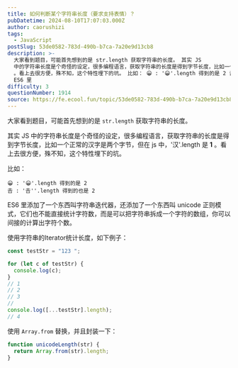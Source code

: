 ```yaml
---
title: 如何判断某个字符串长度（要求支持表情）？
pubDatetime: 2024-08-10T17:07:03.000Z
author: caorushizi
tags:
  - JavaScript
postSlug: 53de0582-783d-490b-b7ca-7a20e9d13cb8
description: >-
  大家看到题目，可能首先想到的是 str.length 获取字符串的长度。 其实 JS
  中的字符串长度是个奇怪的设定，很多编程语言，获取字符串的长度是得到字节长度，比如一个正常的汉字是两个字节，但在 js 中，'汉'.length 是 1
  。看上去很方便，殊不知，这个特性埋下的坑。 比如： 😀 : '😀'.length 得到的是 2 𠮷 : '𠮷''.length 得到的也是 2
  ES6 里
difficulty: 3
questionNumber: 1914
source: https://fe.ecool.fun/topic/53de0582-783d-490b-b7ca-7a20e9d13cb8
---
```


大家看到题目，可能首先想到的是 `str.length` 获取字符串的长度。

其实 JS 中的字符串长度是个奇怪的设定，很多编程语言，获取字符串的长度是得到字节长度，比如一个正常的汉字是两个字节，但在 js 中，'汉'.length 是 **1** 。看上去很方便，殊不知，这个特性埋下的坑。

比如：

```
😀 : '😀'.length 得到的是 2
𠮷 : '𠮷''.length 得到的也是 2
```

ES6 里添加了一个东西叫字符串迭代器，还添加了一个东西叫 unicode 正则模式，它们也不能直接统计字符数，而是可以把字符串拆成一个字符的数组，你可以间接的计算出字符个数。

使用字符串的Iterator统计长度，如下例子：

```js
const testStr = "123 ";

for (let c of testStr) {
  console.log(c);
}
// 1
// 2
// 3
//
console.log([...testStr].length);
// 4
```

使用 `Array.from` 替换，并且封装一下：

```js
function unicodeLength(str) {
  return Array.from(str).length;
}
```
